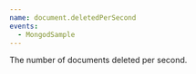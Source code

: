 ```yaml
---
name: document.deletedPerSecond
events:
  - MongodSample
---
```


The number of documents deleted per second.